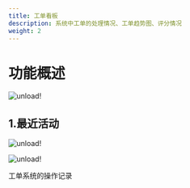 ```yaml
---
title: 工单看板
description: 系统中工单的处理情况、工单趋势图、评分情况
weight: 2
---
```


# 功能概述

![unload!](/../../zh/photo/docs/ops/ticket/ticket.png)

## 1.最近活动

![unload!](/../../zh/photo/docs/ops/ticket/active.png)

![unload!](/../../zh/photo/docs/ops/ticket/active-expand.png)

工单系统的操作记录
